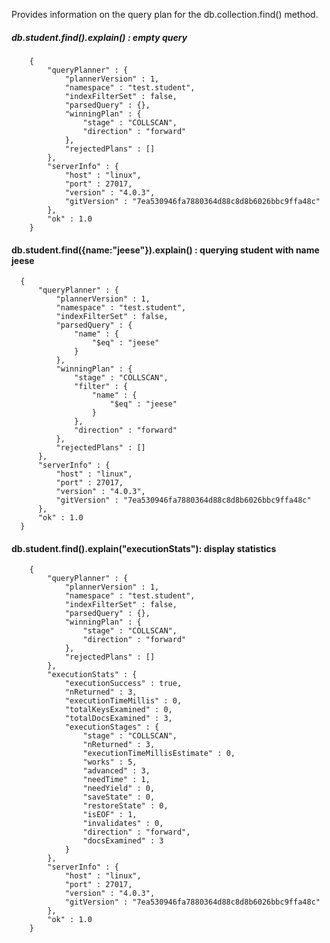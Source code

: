 Provides information on the query plan for the db.collection.find() method.

##### db.student.find().explain() : empty query

        {
            "queryPlanner" : {
                "plannerVersion" : 1,
                "namespace" : "test.student",
                "indexFilterSet" : false,
                "parsedQuery" : {},
                "winningPlan" : {
                    "stage" : "COLLSCAN",
                    "direction" : "forward"
                },
                "rejectedPlans" : []
            },
            "serverInfo" : {
                "host" : "linux",
                "port" : 27017,
                "version" : "4.0.3",
                "gitVersion" : "7ea530946fa7880364d88c8d8b6026bbc9ffa48c"
            },
            "ok" : 1.0
        }


#### db.student.find({name:"jeese"}).explain()   : querying student with name jeese
      {
          "queryPlanner" : {
              "plannerVersion" : 1,
              "namespace" : "test.student",
              "indexFilterSet" : false,
              "parsedQuery" : {
                  "name" : {
                      "$eq" : "jeese"
                  }
              },
              "winningPlan" : {
                  "stage" : "COLLSCAN",
                  "filter" : {
                      "name" : {
                          "$eq" : "jeese"
                      }
                  },
                  "direction" : "forward"
              },
              "rejectedPlans" : []
          },
          "serverInfo" : {
              "host" : "linux",
              "port" : 27017,
              "version" : "4.0.3",
              "gitVersion" : "7ea530946fa7880364d88c8d8b6026bbc9ffa48c"
          },
          "ok" : 1.0
      }



#### db.student.find().explain("executionStats"): display statistics


        {
            "queryPlanner" : {
                "plannerVersion" : 1,
                "namespace" : "test.student",
                "indexFilterSet" : false,
                "parsedQuery" : {},
                "winningPlan" : {
                    "stage" : "COLLSCAN",
                    "direction" : "forward"
                },
                "rejectedPlans" : []
            },
            "executionStats" : {
                "executionSuccess" : true,
                "nReturned" : 3,
                "executionTimeMillis" : 0,
                "totalKeysExamined" : 0,
                "totalDocsExamined" : 3,
                "executionStages" : {
                    "stage" : "COLLSCAN",
                    "nReturned" : 3,
                    "executionTimeMillisEstimate" : 0,
                    "works" : 5,
                    "advanced" : 3,
                    "needTime" : 1,
                    "needYield" : 0,
                    "saveState" : 0,
                    "restoreState" : 0,
                    "isEOF" : 1,
                    "invalidates" : 0,
                    "direction" : "forward",
                    "docsExamined" : 3
                }
            },
            "serverInfo" : {
                "host" : "linux",
                "port" : 27017,
                "version" : "4.0.3",
                "gitVersion" : "7ea530946fa7880364d88c8d8b6026bbc9ffa48c"
            },
            "ok" : 1.0
        }
